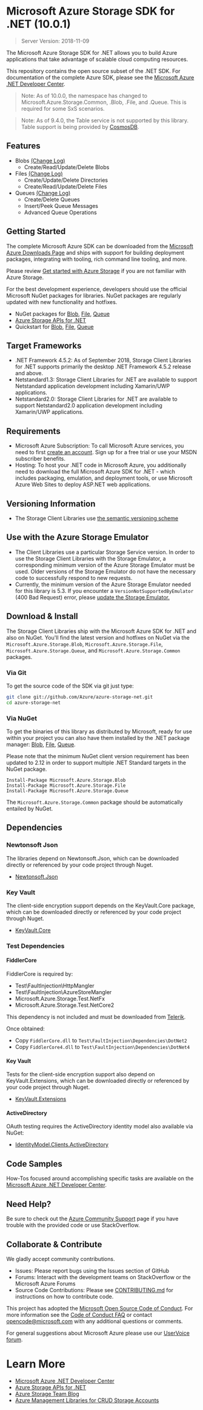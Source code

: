 # Microsoft Azure Storage SDK for .NET (10.0.1)

> Server Version: 2018-11-09

The Microsoft Azure Storage SDK for .NET allows you to build Azure applications 
that take advantage of scalable cloud computing resources.

This repository contains the open source subset of the .NET SDK. For documentation of the 
complete Azure SDK, please see the [Microsoft Azure .NET Developer Center][].

> Note:
> As of 10.0.0, the namespace has changed to Microsoft.Azure.Storage.Common, .Blob, .File, and .Queue.
> This is required for some SxS scenarios.

> Note:
> As of 9.4.0, the Table service is not supported by this library.  
> Table support is being provided by [CosmosDB][Microsoft.Azure.Cosmos.Table].

## Features

- Blobs [(Change Log)][blob-changelog]
    - Create/Read/Update/Delete Blobs
- Files [(Change Log)][file-changelog]
    - Create/Update/Delete Directories
    - Create/Read/Update/Delete Files
- Queues [(Change Log)][queue-changelog]
    - Create/Delete Queues
    - Insert/Peek Queue Messages
    - Advanced Queue Operations

## Getting Started

The complete Microsoft Azure SDK can be downloaded from the [Microsoft Azure Downloads Page][] and ships with support for building deployment packages, integrating with tooling, rich command line tooling, and more.

Please review [Get started with Azure Storage][] if you are not familiar with Azure Storage.

For the best development experience, developers should use the official Microsoft NuGet packages for libraries. NuGet packages are regularly updated with new functionality and hotfixes. 

- NuGet packages for [Blob][], [File][], [Queue][]
- [Azure Storage APIs for .NET][]
- Quickstart for [Blob][blob-quickstart], [File][file-quickstart], [Queue][queue-quickstart]

## Target Frameworks

- .NET Framework 4.5.2: As of September 2018, Storage Client Libraries for .NET supports primarily the desktop .NET Framework 4.5.2 release and above.
- Netstandard1.3: Storage Client Libraries for .NET are available to support Netstandard application development including Xamarin/UWP applications. 
- Netstandard2.0: Storage Client Libraries for .NET are available to support Netstandard2.0 application development including Xamarin/UWP applications. 

## Requirements

- Microsoft Azure Subscription: To call Microsoft Azure services, you need to first [create an account][]. Sign up for a free trial or use your MSDN subscriber benefits.
- Hosting: To host your .NET code in Microsoft Azure, you additionally need to download the full Microsoft Azure SDK for .NET - which includes packaging,
    emulation, and deployment tools, or use Microsoft Azure Web Sites to deploy ASP.NET web applications.

## Versioning Information

- The Storage Client Libraries use [the semantic versioning scheme][semver]

## Use with the Azure Storage Emulator

- The Client Libraries use a particular Storage Service version. In order to use the Storage Client Libraries with the Storage Emulator, a corresponding minimum version of the Azure Storage Emulator must be used. Older versions of the Storage Emulator do not have the necessary code to successfully respond to new requests.
- Currently, the minimum version of the Azure Storage Emulator needed for this library is 5.3. If you encounter a `VersionNotSupportedByEmulator` (400 Bad Request) error, please [update the Storage Emulator.][emulator]

## Download & Install

The Storage Client Libraries ship with the Microsoft Azure SDK for .NET and also on NuGet. You'll find the latest version and hotfixes on NuGet via the `Microsoft.Azure.Storage.Blob`, `Microsoft.Azure.Storage.File`, `Microsoft.Azure.Storage.Queue`, and `Microsoft.Azure.Storage.Common` packages. 

### Via Git

To get the source code of the SDK via git just type:

```bash
git clone git://github.com/Azure/azure-storage-net.git
cd azure-storage-net
```

### Via NuGet

To get the binaries of this library as distributed by Microsoft, ready for use
within your project you can also have them installed by the .NET package manager: [Blob][], [File][], [Queue][].

Please note that the minimum NuGet client version requirement has been updated to 2.12 in order to support multiple .NET Standard targets in the NuGet package.

```
Install-Package Microsoft.Azure.Storage.Blob
Install-Package Microsoft.Azure.Storage.File
Install-Package Microsoft.Azure.Storage.Queue
```

The `Microsoft.Azure.Storage.Common` package should be automatically entailed by NuGet.

## Dependencies

### Newtonsoft Json

The libraries depend on Newtonsoft.Json, which can be downloaded directly or referenced by your code project through Nuget.

- [Newtonsoft.Json][]

### Key Vault

The client-side encryption support depends on the KeyVault.Core package, which can be downloaded directly or referenced by your code project through Nuget.

- [KeyVault.Core][]

### Test Dependencies

#### FiddlerCore

FiddlerCore is required by:

- Test\FaultInjection\HttpMangler
- Test\FaultInjection\AzureStoreMangler
- Microsoft.Azure.Storage.Test.NetFx
- Microsoft.Azure.Storage.Test.NetCore2

This dependency is not included and must be downloaded from [Telerik][FiddlerCore].

Once obtained:

- Copy `FiddlerCore.dll` to `Test\FaultInjection\Dependencies\DotNet2`
- Copy `FiddlerCore4.dll` to `Test\FaultInjection\Dependencies\DotNet4`

#### Key Vault

Tests for the client-side encryption support also depend on KeyVault.Extensions, which can be downloaded directly or referenced by your code project through Nuget.

- [KeyVault.Extensions][]

#### ActiveDirectory

OAuth testing requires the ActiveDirectory identity model also available via NuGet:

- [IdentityModel.Clients.ActiveDirectory][]

## Code Samples

How-Tos focused around accomplishing specific tasks are available on the [Microsoft Azure .NET Developer Center][].

## Need Help?
Be sure to check out the [Azure Community Support][] page if you have trouble with the provided code or use StackOverflow.

## Collaborate & Contribute

We gladly accept community contributions.

- Issues: Please report bugs using the Issues section of GitHub
- Forums: Interact with the development teams on StackOverflow or the Microsoft Azure Forums
- Source Code Contributions: Please see [CONTRIBUTING.md][contributing] for instructions on how to contribute code.

This project has adopted the [Microsoft Open Source Code of Conduct][code of conduct]. For more information see the [Code of Conduct FAQ][] or contact [opencode@microsoft.com][opencode-email] with any additional questions or comments.

For general suggestions about Microsoft Azure please use our [UserVoice forum][].

# Learn More

- [Microsoft Azure .NET Developer Center][]
- [Azure Storage APIs for .NET][]
- [Azure Storage Team Blog][blog]
- [Azure Management Libraries for CRUD Storage Accounts][azure-sdk-for-net]


[contributing]: .github/CONTRIBUTING.md
[code of conduct]: https://opensource.microsoft.com/codeofconduct/
[code of conduct faq]: https://opensource.microsoft.com/codeofconduct/faq/
[opencode-email]: mailto:opencode@microsoft.com
[UserVoice forum]: http://feedback.azure.com/forums/34192--general-feedback
[blog]: https://azure.microsoft.com/en-us/blog/topics/storage-backup-and-recovery/

[Azure Storage APIs for .NET]: https://docs.microsoft.com/en-us/dotnet/api/overview/azure/storage?view=azure-dotnet
[Microsoft Azure .NET Developer Center]: http://azure.microsoft.com/en-us/develop/net/
[Azure Community Support]: http://go.microsoft.com/fwlink/?LinkId=234489
[Microsoft Azure Downloads Page]: http://azure.microsoft.com/en-us/downloads/?sdk=net
[Get started with Azure Storage]: https://docs.microsoft.com/en-us/azure/storage/storage-dotnet-how-to-use-blobs
[azure-sdk-for-net]: https://github.com/Azure/azure-sdk-for-net
[create an account]: https://account.Azure.com/Home/Index
[semver]: http://semver.org/
[emulator]: https://docs.microsoft.com/en-us/azure/storage/common/storage-use-emulator

[blob-changelog]: Blob/Changelog.txt
[file-changelog]: File/Changelog.txt
[queue-changelog]: Queue/Changelog.txt

[blob-quickstart]: https://docs.microsoft.com/en-us/azure/storage/blobs/storage-quickstart-blobs-dotnet
[file-quickstart]: https://docs.microsoft.com/en-us/azure/storage/files/storage-dotnet-how-to-use-files
[queue-quickstart]: https://docs.microsoft.com/en-us/azure/storage/queues/storage-dotnet-how-to-use-queues

[Blob]: https://www.nuget.org/packages/Microsoft.Azure.Storage.Blob/
[File]: https://www.nuget.org/packages/Microsoft.Azure.Storage.File/
[Queue]: https://www.nuget.org/packages/Microsoft.Azure.Storage.Queue/
[WindowsAzure.Storage]: https://www.nuget.org/packages/WindowsAzure.Storage/
[Microsoft.Azure.Cosmos.Table]: https://www.nuget.org/packages/Microsoft.Azure.Cosmos.Table

[Newtonsoft.Json]: https://www.nuget.org/packages/Newtonsoft.Json/
[IdentityModel.Clients.ActiveDirectory]: https://www.nuget.org/packages/Microsoft.IdentityModel.Clients.ActiveDirectory/
[KeyVault.Core]: https://www.nuget.org/packages/Microsoft.Azure.KeyVault.Core/
[KeyVault.Extensions]: https://www.nuget.org/packages/Microsoft.Azure.KeyVault.Extensions/

[FiddlerCore]: http://www.telerik.com/fiddler/fiddlercore
